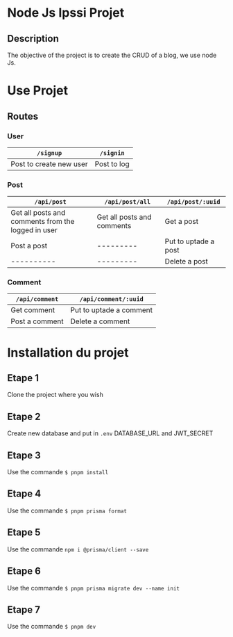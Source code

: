 # Node Js Ipssi Projet
## Description
The objective of the project is to create the CRUD of a blog, we use node Js.

# Use Projet 

## Routes
### User
|`/signup`|`/signin`|
|----------|---------|
|Post to create new user|Post to log|
### Post
|`/api/post`|`/api/post/all`|`/api/post/:uuid`|
|----------|---------|-------|
|Get all posts and comments from the logged in user|Get all posts and comments|Get a post|
|Post a post|---------|Put to uptade a post|
|----------|---------|Delete a post|
### Comment
|`/api/comment`|`/api/comment/:uuid`|
|----------|---------|
|Get comment|Put to uptade a comment|
|Post a comment|Delete a comment|

# Installation du projet
## Etape 1
Clone the project where you wish
## Etape 2
Create new database and put in `.env` DATABASE_URL and JWT_SECRET
## Etape 3
Use the commande `$ pnpm install`
## Etape 4
Use the commande `$ pnpm prisma format`
## Etape 5
Use the commande `npm i @prisma/client --save`
## Etape 6
Use the commande `$ pnpm prisma migrate dev --name init`
## Etape 7
Use the commande `$ pnpm dev`
